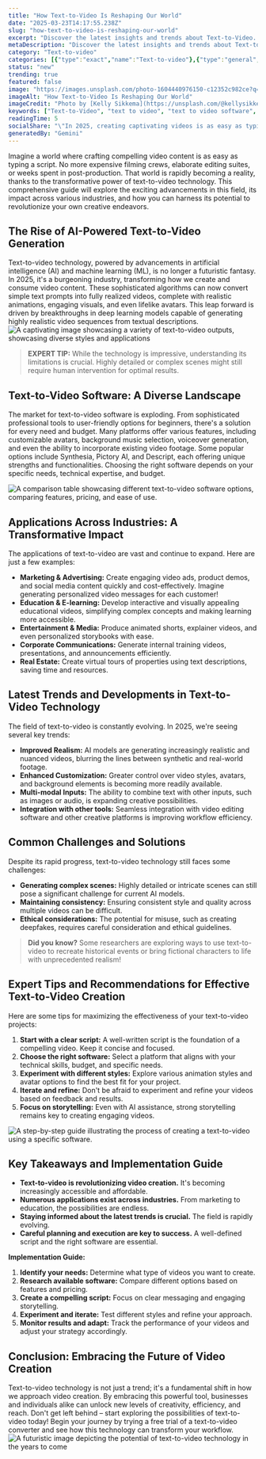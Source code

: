 ```yaml
---
title: "How Text-to-Video Is Reshaping Our World"
date: "2025-03-23T14:17:55.238Z"
slug: "how-text-to-video-is-reshaping-our-world"
excerpt: "Discover the latest insights and trends about Text-to-Video. This comprehensive guide covers everything you need to know about Text-to-Video in 2025."
metaDescription: "Discover the latest insights and trends about Text-to-Video. This comprehensive guide covers everything you need to know about Text-to-Video in 2025."
category: "Text-to-video"
categories: [{"type":"exact","name":"Text-to-video"},{"type":"general","name":"Artificial Intelligence"},{"type":"medium","name":"Computer Vision"},{"type":"specific","name":"Generative Models"},{"type":"niche","name":"Diffusion Models"}]
status: "new"
trending: true
featured: false
image: "https://images.unsplash.com/photo-1604440976150-c12352c982ce?q=85&w=1200&fit=max&fm=webp&auto=compress"
imageAlt: "How Text-to-Video Is Reshaping Our World"
imageCredit: "Photo by [Kelly Sikkema](https://unsplash.com/@kellysikkema) on Unsplash"
keywords: ["Text-to-Video", "text to video", "text to video software", "convert text to video", "AI text to video generator", "best text to video animation", "text to video marketing", "free text to video converter", "how to make text to video", "text to video animation software"]
readingTime: 5
socialShare: "\"In 2025, creating captivating videos is as easy as typing! Text-to-video technology is reshaping how we communicate and consume content, unlocking a new era of visual storytelling.\""
generatedBy: "Gemini"
---
```




Imagine a world where crafting compelling video content is as easy as typing a script.  No more expensive filming crews, elaborate editing suites, or weeks spent in post-production. That world is rapidly becoming a reality, thanks to the transformative power of text-to-video technology.  This comprehensive guide will explore the exciting advancements in this field, its impact across various industries, and how you can harness its potential to revolutionize your own creative endeavors.

## The Rise of AI-Powered Text-to-Video Generation

Text-to-video technology, powered by advancements in artificial intelligence (AI) and machine learning (ML), is no longer a futuristic fantasy.  In 2025, it's a burgeoning industry, transforming how we create and consume video content.  These sophisticated algorithms can now convert simple text prompts into fully realized videos, complete with realistic animations, engaging visuals, and even lifelike avatars.  This leap forward is driven by breakthroughs in deep learning models capable of generating highly realistic video sequences from textual descriptions. ![A captivating image showcasing a variety of text-to-video outputs, showcasing diverse styles and applications](https://images.unsplash.com/photo-1543285198-3af15c4592ce?q=85&w=1200&fit=max&fm=webp&auto=compress)

> **EXPERT TIP:**  While the technology is impressive, understanding its limitations is crucial.  Highly detailed or complex scenes might still require human intervention for optimal results.

## Text-to-Video Software: A Diverse Landscape

The market for text-to-video software is exploding.  From sophisticated professional tools to user-friendly options for beginners, there's a solution for every need and budget.  Many platforms offer various features, including customizable avatars, background music selection, voiceover generation, and even the ability to incorporate existing video footage.  Some popular options include Synthesia, Pictory AI, and Descript, each offering unique strengths and functionalities.  Choosing the right software depends on your specific needs, technical expertise, and budget.

![A comparison table showcasing different text-to-video software options, comparing features, pricing, and ease of use.](https://images.unsplash.com/photo-1604440976150-c12352c982ce?q=85&w=1200&fit=max&fm=webp&auto=compress)

## Applications Across Industries: A Transformative Impact

The applications of text-to-video are vast and continue to expand.  Here are just a few examples:

* **Marketing & Advertising:** Create engaging video ads, product demos, and social media content quickly and cost-effectively.  Imagine generating personalized video messages for each customer!
* **Education & E-learning:** Develop interactive and visually appealing educational videos, simplifying complex concepts and making learning more accessible.
* **Entertainment & Media:** Produce animated shorts, explainer videos, and even personalized storybooks with ease.
* **Corporate Communications:** Generate internal training videos, presentations, and announcements efficiently.
* **Real Estate:** Create virtual tours of properties using text descriptions, saving time and resources.

##  Latest Trends and Developments in Text-to-Video Technology

The field of text-to-video is constantly evolving.  In 2025, we're seeing several key trends:

* **Improved Realism:** AI models are generating increasingly realistic and nuanced videos, blurring the lines between synthetic and real-world footage.
* **Enhanced Customization:**  Greater control over video styles, avatars, and background elements is becoming more readily available.
* **Multi-modal Inputs:**  The ability to combine text with other inputs, such as images or audio, is expanding creative possibilities.
* **Integration with other tools:** Seamless integration with video editing software and other creative platforms is improving workflow efficiency.

##  Common Challenges and Solutions

Despite its rapid progress, text-to-video technology still faces some challenges:

* **Generating complex scenes:**  Highly detailed or intricate scenes can still pose a significant challenge for current AI models.
* **Maintaining consistency:** Ensuring consistent style and quality across multiple videos can be difficult.
* **Ethical considerations:**  The potential for misuse, such as creating deepfakes, requires careful consideration and ethical guidelines.

> **Did you know?** Some researchers are exploring ways to use text-to-video to recreate historical events or bring fictional characters to life with unprecedented realism!

##  Expert Tips and Recommendations for Effective Text-to-Video Creation

Here are some tips for maximizing the effectiveness of your text-to-video projects:

1. **Start with a clear script:** A well-written script is the foundation of a compelling video.  Keep it concise and focused.
2. **Choose the right software:** Select a platform that aligns with your technical skills, budget, and specific needs.
3. **Experiment with different styles:** Explore various animation styles and avatar options to find the best fit for your project.
4. **Iterate and refine:**  Don't be afraid to experiment and refine your videos based on feedback and results.
5. **Focus on storytelling:** Even with AI assistance, strong storytelling remains key to creating engaging videos.

![A step-by-step guide illustrating the process of creating a text-to-video using a specific software.](https://images.unsplash.com/photo-1633989464081-16ccd31287a1?q=85&w=1200&fit=max&fm=webp&auto=compress)

## Key Takeaways and Implementation Guide

* **Text-to-video is revolutionizing video creation.** It's becoming increasingly accessible and affordable.
* **Numerous applications exist across industries.** From marketing to education, the possibilities are endless.
* **Staying informed about the latest trends is crucial.**  The field is rapidly evolving.
* **Careful planning and execution are key to success.**  A well-defined script and the right software are essential.

**Implementation Guide:**

1. **Identify your needs:** Determine what type of videos you want to create.
2. **Research available software:** Compare different options based on features and pricing.
3. **Create a compelling script:** Focus on clear messaging and engaging storytelling.
4. **Experiment and iterate:**  Test different styles and refine your approach.
5. **Monitor results and adapt:**  Track the performance of your videos and adjust your strategy accordingly.

## Conclusion: Embracing the Future of Video Creation

Text-to-video technology is not just a trend; it's a fundamental shift in how we approach video creation.  By embracing this powerful tool, businesses and individuals alike can unlock new levels of creativity, efficiency, and reach.  Don't get left behind – start exploring the possibilities of text-to-video today!  Begin your journey by trying a free trial of a text-to-video converter and see how this technology can transform your workflow. ![A futuristic image depicting the potential of text-to-video technology in the years to come](https://images.unsplash.com/photo-1604440976974-c8e2c6ee69c6?q=85&w=1200&fit=max&fm=webp&auto=compress)

